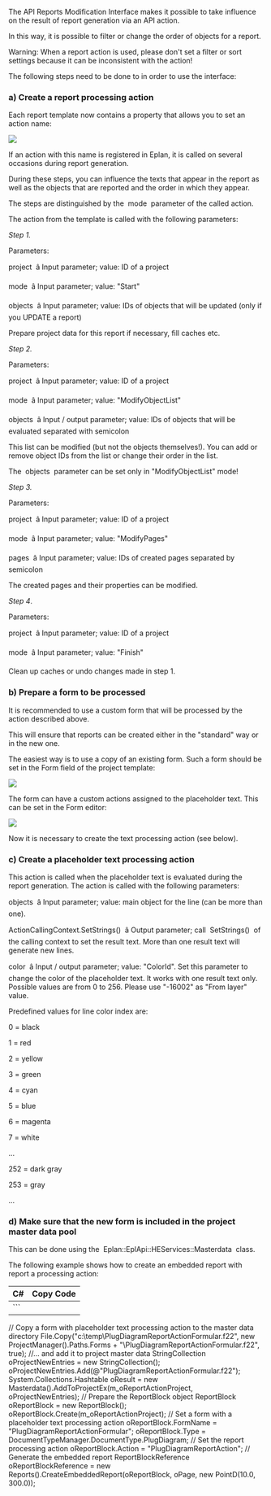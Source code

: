 The API Reports Modification Interface makes it possible to take influence on the result of report generation via an API action.

In this way, it is possible to filter or change the order of objects for a report.

Warning: When a report action is used, please don't set a filter or sort settings because it can be inconsistent with the action!

The following steps need to be done to in order to use the interface:

### a) Create a report processing action

Each report template now contains a property that allows you to set an action name:

![](images/report_action_field.jpg)

If an action with this name is registered in Eplan, it is called on several occasions during report generation.

During these steps, you can influence the texts that appear in the report as well as the objects that are reported and the order in which they appear.

The steps are distinguished by the  mode  parameter of the called action.

The action from the template is called with the following parameters:

*Step 1.*

Parameters:

project  â Input parameter; value: ID of a project

mode  â Input parameter; value: "Start"

objects  â Input parameter; value: IDs of objects that will be updated (only if you UPDATE a report)

Prepare project data for this report if necessary, fill caches etc.

*Step 2.*

Parameters:

project  â Input parameter; value: ID of a project

mode  â Input parameter; value: "ModifyObjectList"

objects  â Input / output parameter; value: IDs of objects that will be evaluated separated with semicolon

This list can be modified (but not the objects themselves!). You can add or remove object IDs from the list or change their order in the list.

The  objects  parameter can be set only in "ModifyObjectList" mode!

*Step 3.*

Parameters:

project  â Input parameter; value: ID of a project

mode  â Input parameter; value: "ModifyPages"

pages  â Input parameter; value: IDs of created pages separated by semicolon

The created pages and their properties can be modified.

*Step 4*.

Parameters:

project  â Input parameter; value: ID of a project

mode  â Input parameter; value: "Finish"

Clean up caches or undo changes made in step 1.

### b) Prepare a form to be processed

It is recommended to use a custom form that will be processed by the action described above.

This will ensure that reports can be created either in the "standard" way or in the new one.

The easiest way is to use a copy of an existing form. Such a form should be set in the Form field of the project template:

![](images/report_form_field.jpg)

The form can have a custom actions assigned to the placeholder text. This can be set in the Form editor:

![](images/placeholdertext_action.jpg)

Now it is necessary to create the text processing action (see below).

### c) Create a placeholder text processing action

This action is called when the placeholder text is evaluated during the report generation. The action is called with the following parameters:

objects  â Input parameter; value: main object for the line (can be more than one).

ActionCallingContext.SetStrings()  â Output parameter; call  SetStrings()  of the calling context to set the result text. More than one result text will generate new lines.

color  â Input / output parameter; value: "ColorId". Set this parameter to change the color of the placeholder text. It works with one result text only.   
Possible values are from 0 to 256. Please use "-16002" as "From layer" value.

Predefined values for line color index are:

0 = black

1 = red

2 = yellow

3 = green

4 = cyan

5 = blue

6 = magenta

7 = white

...

252 = dark gray

253 = gray

...

### d) Make sure that the new form is included in the project master data pool

This can be done using the  Eplan::EplApi::HEServices::Masterdata  class.

The following example shows how to create an embedded report with report a processing action:

| C# | Copy Code |
| --- | --- |
| ```  // Copy a form with placeholder text processing action to the master data directory File.Copy("c:\\temp\\PlugDiagramReportActionFormular.f22", new ProjectManager().Paths.Forms + "\\PlugDiagramReportActionFormular.f22", true); //... and add it to project master data StringCollection oProjectNewEntries = new StringCollection(); oProjectNewEntries.Add(@"PlugDiagramReportActionFormular.f22"); System.Collections.Hashtable oResult = new Masterdata().AddToProjectEx(m_oReportActionProject, oProjectNewEntries); // Prepare the ReportBlock object ReportBlock oReportBlock = new ReportBlock(); oReportBlock.Create(m_oReportActionProject); // Set a form with a placeholder text processing action oReportBlock.FormName = "PlugDiagramReportActionFormular"; oReportBlock.Type = DocumentTypeManager.DocumentType.PlugDiagram; // Set the report processing action oReportBlock.Action = "PlugDiagramReportAction"; // Generate the embedded report ReportBlockReference oReportBlockReference = new Reports().CreateEmbeddedReport(oReportBlock, oPage, new PointD(10.0, 300.0)); ``` | |